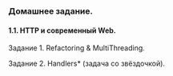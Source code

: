 ### Домашнее задание.

#### 1.1. HTTP и современный Web.

Задание 1. Refactoring & MultiThreading.

Задание 2. Handlers* (задача со звёздочкой).